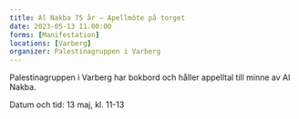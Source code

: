 ```yaml
---
title: Al Nakba 75 år – Apellmöte på torget
date: 2023-05-13 11.00:00
forms: [Manifestation]
locations: [Varberg]
organizer: Palestinagruppen i Varberg
---
```

Palestinagruppen i Varberg har bokbord och håller appelltal till minne av Al Nakba.

Datum och tid: 13 maj, kl. 11-13